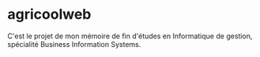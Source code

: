 # agricoolweb
 C'est le projet de mon mémoire de fin d'études en Informatique de gestion, spécialité Business Information Systems. 
